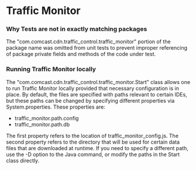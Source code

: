 <!--
    Licensed to the Apache Software Foundation (ASF) under one
    or more contributor license agreements.  See the NOTICE file
    distributed with this work for additional information
    regarding copyright ownership.  The ASF licenses this file
    to you under the Apache License, Version 2.0 (the
    "License"); you may not use this file except in compliance
    with the License.  You may obtain a copy of the License at

      http://www.apache.org/licenses/LICENSE-2.0

    Unless required by applicable law or agreed to in writing,
    software distributed under the License is distributed on an
    "AS IS" BASIS, WITHOUT WARRANTIES OR CONDITIONS OF ANY
    KIND, either express or implied.  See the License for the
    specific language governing permissions and limitations
    under the License.
-->

# Traffic Monitor

### Why Tests are not in exactly matching packages

The "com.comcast.cdn.traffic_control.traffic_monitor" portion of the package name was omitted from unit
tests to prevent improper referencing of package private fields and methods of the code under test.

### Running Traffic Monitor locally

The "com.comcast.cdn.traffic_control.traffic_monitor.Start" class allows one to run Traffic Monitor
locally provided that necessary configuration is in place. By default, the files are specified
with paths relevant to certain IDEs, but these paths can be changed by specifying different
properties via System.properties. These properties are:

* traffic_monitor.path.config
* traffic_monitor.path.db

The first property refers to the location of traffic_monitor_config.js. The second property
refers to the directory that will be used for certain data files that are downloaded at runtime.
If you need to specify a different path, use the -D option to the Java command, or modify the
paths in the Start class directly.
